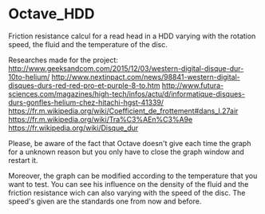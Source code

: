 # Octave_HDD
Friction resistance calcul for a read head in a HDD varying with the rotation speed, the fluid and the temperature of the disc.

Researches made for the project:
http://www.geeksandcom.com/2015/12/03/western-digital-disque-dur-10to-helium/
http://www.nextinpact.com/news/98841-western-digital-disques-durs-red-red-pro-et-purple-8-to.htm
http://www.futura-sciences.com/magazines/high-tech/infos/actu/d/informatique-disques-durs-gonfles-helium-chez-hitachi-hgst-41339/
https://fr.m.wikipedia.org/wiki/Coefficient_de_frottement#dans_l.27air
https://fr.m.wikipedia.org/wiki/Tra%C3%AEn%C3%A9e
https://fr.wikipedia.org/wiki/Disque_dur

Please, be aware of the fact that Octave doesn't give each time the graph for a unknown reason but you only have to close the graph window and restart it.

Moreover, the graph can be modified according to the temperature that you want to test. You can see his influence on the density of the fluid and the friction resistance wich can also varying with the  speed of the disc. The speed's given are the standards one from now and before.
